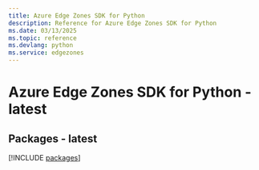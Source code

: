 ```yaml
---
title: Azure Edge Zones SDK for Python
description: Reference for Azure Edge Zones SDK for Python
ms.date: 03/13/2025
ms.topic: reference
ms.devlang: python
ms.service: edgezones
---
```

# Azure Edge Zones SDK for Python - latest
## Packages - latest
[!INCLUDE [packages](edge-zones-index.md)]